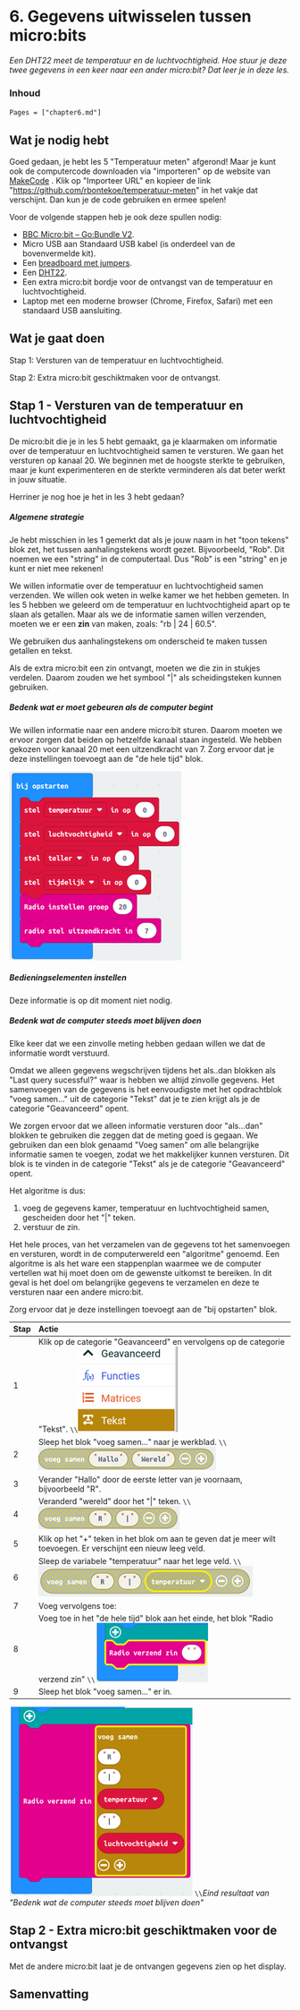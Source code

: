 # 6. Gegevens uitwisselen tussen micro:bits

*Een DHT22 meet de temperatuur en de luchtvochtigheid. Hoe stuur je deze twee gegevens in een keer naar een ander micro:bit? Dat leer je in deze les.*

### Inhoud

```@contents
Pages = ["chapter6.md"]
```

## Wat je nodig hebt

Goed gedaan, je hebt les 5 "Temperatuur meten" afgerond! Maar je kunt ook de computercode downloaden via "importeren" op de website van [MakeCode](https://makecode.microbit.org/) . Klik op "Importeer URL" en kopieer de link "https://github.com/rbontekoe/temperatuur-meten" in het vakje dat verschijnt. Dan kun je de code gebruiken en ermee spelen!

Voor de volgende stappen heb je ook deze spullen nodig:
- [BBC Micro:bit – Go:Bundle V2](https://elektronicavoorjou.nl/product/bbc-microbit-gobundle-v2/).
- Micro USB aan Standaard USB kabel (is onderdeel van de bovenvermelde kit).
- Een [breadboard met jumpers](https://elektronicavoorjou.nl/product/basis-kit-voor-bbc-microbit/).
- Een [DHT22](https://elektronicavoorjou.nl/product/dht22-temp-vocht-sensor/).
- Een extra micro:bit bordje voor de ontvangst van de temperatuur en luchtvochtigheid.
- Laptop met een moderne browser (Chrome, Firefox, Safari) met een standaard USB aansluiting.

## Wat je gaat doen

Stap 1: Versturen van de temperatuur en luchtvochtigheid.

Stap 2: Extra micro:bit geschiktmaken voor de ontvangst.

## Stap 1 - Versturen van de temperatuur en luchtvochtigheid

De micro:bit die je in les 5 hebt gemaakt, ga je klaarmaken om informatie over de temperatuur en luchtvochtigheid samen te versturen. We gaan het versturen op kanaal 20. We beginnen met de hoogste sterkte te gebruiken, maar je kunt experimenteren en de sterkte verminderen als dat beter werkt in jouw situatie.

Herriner je nog hoe je het in les 3 hebt gedaan?

##### Algemene strategie

Je hebt misschien in les 1 gemerkt dat als je jouw naam in het "toon tekens" blok zet, het tussen aanhalingstekens wordt gezet. Bijvoorbeeld, "Rob". Dit noemen we een "string" in de computertaal. Dus "Rob" is een "string" en je kunt er niet mee rekenen!

We willen informatie over de temperatuur en luchtvochtigheid samen verzenden. We willen ook weten in welke kamer we het hebben gemeten. In les 5 hebben we geleerd om de temperatuur en luchtvochtigheid apart op te slaan als getallen. Maar als we de informatie samen willen verzenden, moeten we er een **zin** van maken, zoals: "rb | 24 | 60.5".

We gebruiken dus aanhalingstekens om onderscheid te maken tussen getallen en tekst.

Als de extra micro:bit een zin ontvangt, moeten we die zin in stukjes verdelen. Daarom zouden we het symbool "|" als scheidingsteken kunnen gebruiken.

##### Bedenk wat er moet gebeuren als de computer begint

We willen informatie naar een andere micro:bit sturen. Daarom moeten we ervoor zorgen dat beiden op hetzelfde kanaal staan ingesteld. We hebben gekozen voor kanaal 20 met een uitzendkracht van 7. Zorg ervoor dat je deze instellingen toevoegt aan de "de hele tijd" blok.

![fig_6_1](assets/fig_6_1.png)

##### Bedieningselementen instellen

Deze informatie is op dit moment niet nodig.

##### Bedenk wat de computer steeds moet blijven doen

Elke keer dat we een zinvolle meting hebben gedaan willen we dat de informatie wordt verstuurd. 

Omdat we alleen gegevens wegschrijven tijdens het als..dan blokken als "Last query sucessful?" waar is hebben we altijd zinvolle gegevens. Het samenvoegen van de gegevens is het eenvoudigste met het opdrachtblok "voeg samen..." uit de categorie "Tekst" dat je te zien krijgt als je de categorie "Geavanceerd" opent.

We zorgen ervoor dat we alleen informatie versturen door "als...dan" blokken te gebruiken die zeggen dat de meting goed is gegaan. We gebruiken dan een blok genaamd "Voeg samen" om alle belangrijke informatie samen te voegen, zodat we het makkelijker kunnen versturen. Dit blok is te vinden in de categorie "Tekst" als je de categorie "Geavanceerd" opent.

Het algoritme is dus:
1. voeg de gegevens kamer, temperatuur en luchtvochtigheid samen, gescheiden door het "|" teken.
2. verstuur de zin.

Het hele proces, van het verzamelen van de gegevens tot het samenvoegen en versturen, wordt in de computerwereld een "algoritme" genoemd. Een algoritme is als het ware een stappenplan waarmee we de computer vertellen wat hij moet doen om de gewenste uitkomst te bereiken. In dit geval is het doel om belangrijke gegevens te verzamelen en deze te versturen naar een andere micro:bit.

Zorg ervoor dat je deze instellingen toevoegt aan de "bij opstarten" blok.

|Stap        | Actie      |
|:---------- | :---------- |
| 1 | Klik op de categorie "Geavanceerd" en vervolgens op de categorie "Tekst". ``\\``![fig_6_2](assets/fig_6_2.png) |
| 2 | Sleep het blok "voeg samen..." naar je werkblad. ``\\``![fig_6_3](assets/fig_6_3.png) |
| 3 | Verander "Hallo" door de eerste letter van je voornaam, bijvoorbeeld "R". |
| 4 | Veranderd "wereld" door het "\|" teken. ``\\``![fig_6_4](assets/fig_6_4.png) |
| 5 | Klik op het "+" teken in het blok om aan te geven dat je meer wilt toevoegen. Er verschijnt een nieuw leeg veld. |
| 6 | Sleep de variabele "temperatuur" naar het lege veld. ``\\``![fig_6_5](assets/fig_6_5.png) |
| 7 | Voeg vervolgens toe: |, de variable "luchtvochtigheid"  ``\\``![fig_6_6](assets/fig_6_6.png) |
| 8 | Voeg toe in het "de hele tijd" blok aan het einde, het blok "Radio verzend zin" ``\\``![fig_6_7](assets/fig_6_7.png) |
| 9 | Sleep het blok "voeg samen..." er in. |

![fig_6_8](assets/fig_6_8.png) ``\\``*Eind resultaat van "Bedenk wat de computer steeds moet blijven doen"*


## Stap 2 - Extra micro:bit geschiktmaken voor de ontvangst

Met de andere micro:bit laat je de ontvangen gegevens zien op het display.

## Samenvatting
